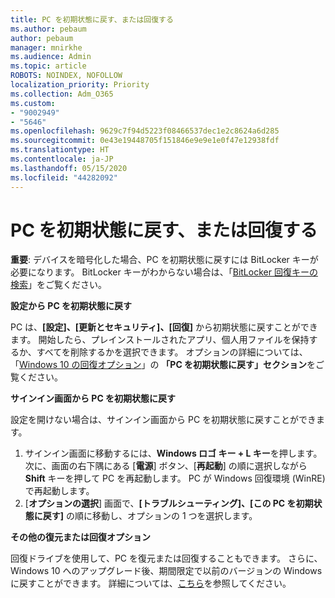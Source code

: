 ```yaml
---
title: PC を初期状態に戻す、または回復する
ms.author: pebaum
author: pebaum
manager: mnirkhe
ms.audience: Admin
ms.topic: article
ROBOTS: NOINDEX, NOFOLLOW
localization_priority: Priority
ms.collection: Adm_O365
ms.custom:
- "9002949"
- "5646"
ms.openlocfilehash: 9629c7f94d5223f08466537dec1e2c8624a6d285
ms.sourcegitcommit: 0e43e19448705f151846e9e9e1e0f47e12938fdf
ms.translationtype: HT
ms.contentlocale: ja-JP
ms.lasthandoff: 05/15/2020
ms.locfileid: "44282092"
---
```

# <a name="reset-or-recover-your-pc"></a>PC を初期状態に戻す、または回復する

**重要**: デバイスを暗号化した場合、PC を初期状態に戻すには BitLocker キーが必要になります。 BitLocker キーがわからない場合は、「[BitLocker 回復キーの検索](https://support.microsoft.com/help/4026181/windows-10-find-my-bitlocker-recovery-key)」をご覧ください。

**設定から PC を初期状態に戻す**

PC は、**[設定]、[更新とセキュリティ]、[回復]** から初期状態に戻すことができます。 開始したら、プレインストールされたアプリ、個人用ファイルを保持するか、すべてを削除するかを選択できます。 オプションの詳細については、「[Windows 10 の回復オプション](https://support.microsoft.com/help/12415/windows-10-recovery-options)」の **「PC を初期状態に戻す」セクション**をご覧ください。

**サインイン画面から PC を初期状態に戻す**

設定を開けない場合は、サインイン画面から PC を初期状態に戻すことができます。

1. サインイン画面に移動するには、**Windows ロゴ キー + L キー**を押します。次に、画面の右下隅にある [**電源**] ボタン、[**再起動**] の順に選択しながら **Shift** キーを押して PC を再起動します。 PC が Windows 回復環境 (WinRE) で再起動します。
2. [**オプションの選択**] 画面で、**[トラブルシューティング]、[この PC を初期状態に戻す]** の順に移動し、オプションの 1 つを選択します。

**その他の復元または回復オプション**

回復ドライブを使用して、PC を復元または回復することもできます。 さらに、Windows 10 へのアップグレード後、期間限定で以前のバージョンの Windows に戻すことができます。 詳細については、[こちら](https://support.microsoft.com/help/12415/windows-10-recovery-options)を参照してください。
